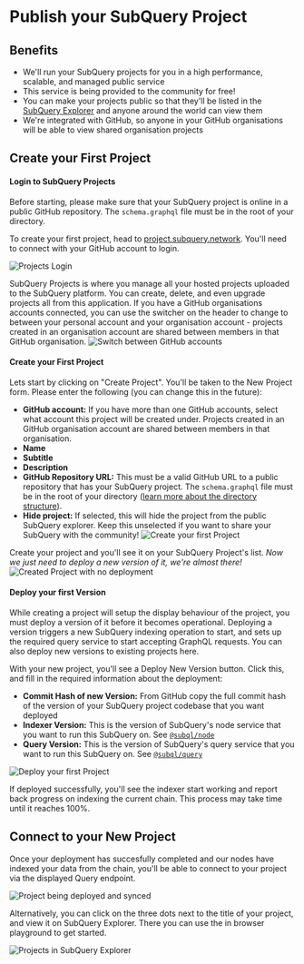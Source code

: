 # Publish your SubQuery Project

## Benefits
- We'll run your SubQuery projects for you in a high performance, scalable, and managed public service
- This service is being provided to the community for free!
- You can make your projects public so that they'll be listed in the [SubQuery Explorer](https://explorer.subquery.network) and anyone around the world can view them
- We're integrated with GitHub, so anyone in your GitHub organisations will be able to view shared organisation projects

## Create your First Project

#### Login to SubQuery Projects

Before starting, please make sure that your SubQuery project is online in a public GitHub repository. The `schema.graphql` file must be in the root of your directory.

To create your first project, head to [project.subquery.network](https://project.subquery.network). You'll need to connect with your GitHub account to login.

![Projects Login](/assets/img/projects-dashboard.png)

SubQuery Projects is where you manage all your hosted projects uploaded to the SubQuery platform. You can create, delete, and even upgrade projects all from this application. If you have a GitHub organisations accounts connected, you can use the switcher on the header to change to between your personal account and your organisation account - projects created in an organisation account are shared between members in that GitHub organisation.
![Switch between GitHub accounts](/assets/img/projects-account-switcher.png)

#### Create your First Project

Lets start by clicking on "Create Project". You'll be taken to the New Project form. Please enter the following (you can change this in the future):
- **GitHub account:** If you have more than one GitHub accounts, select what account this project will be created under. Projects created in an GitHub organisation account are shared between members in that organisation.
- **Name**
- **Subtitle**
- **Description**
- **GitHub Repository URL:** This must be a valid GitHub URL to a public repository that has your SubQuery project. The `schema.graphql` file must be in the root of your directory ([learn more about the directory structure](/create/directory_structure)).
- **Hide project:** If selected, this will hide the project from the public SubQuery explorer. Keep this unselected if you want to share your SubQuery with the community!
![Create your first Project](/assets/img/projects-create.png)

Create your project and you'll see it on your SubQuery Project's list. *Now we just need to deploy a new version of it, we're almost there!*
![Created Project with no deployment](/assets/img/projects-no-deployment.png)

#### Deploy your first Version

While creating a project will setup the display behaviour of the project, you must deploy a version of it before it becomes operational. Deploying a version triggers a new SubQuery indexing operation to start, and sets up the required query service to start accepting GraphQL requests. You can also deploy new versions to existing projects here.

With your new project, you'll see a Deploy New Version button. Click this, and fill in the required information about the deployment:
- **Commit Hash of new Version:** From GitHub copy the full commit hash of the version of your SubQuery project codebase that you want deployed
- **Indexer Version:** This is the version of SubQuery's node service that you want to run this SubQuery on. See [`@subql/node`](https://www.npmjs.com/package/@subql/node)
- **Query Version:** This is the version of SubQuery's query service that you want to run this SubQuery on. See [`@subql/query`](https://www.npmjs.com/package/@subql/query)

![Deploy your first Project](/assets/img/projects-first-deployment.png)

If deployed successfully, you'll see the indexer start working and report back progress on indexing the current chain. This process may take time until it reaches 100%.

## Connect to your New Project

Once your deployment has succesfully completed and our nodes have indexed your data from the chain, you'll be able to connect to your project via the displayed Query endpoint.

![Project being deployed and synced](/assets/img/projects-deploy-sync.png)

Alternatively, you can click on the three dots next to the title of your project, and view it on SubQuery Explorer. There you can use the in browser playground to get started.

![Projects in SubQuery Explorer](/assets/img/projects-explorer.png)